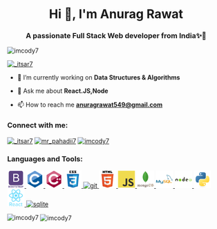 <h1 align="center">Hi 👋, I'm Anurag Rawat</h1>
<h3 align="center">A passionate Full Stack Web developer from India✨👑</h3>

<p align="left"> <img src="https://komarev.com/ghpvc/?username=imcody7&label=Profile%20views&color=0e75b6&style=flat" alt="imcody7" /> </p>

<p align="left"> <a href="https://twitter.com/_itsar7" target="blank"><img src="https://img.shields.io/twitter/follow/_itsar7?logo=twitter&style=for-the-badge" alt="_itsar7" /></a> </p>

- 🔭 I’m currently working on **Data Structures & Algorithms**

- 💬 Ask me about **React.JS,Node**

- 📫 How to reach me **anuragrawat549@gmail.com**

<h3 align="left">Connect with me:</h3>
<p align="left">
<a href="https://twitter.com/_itsAR7" target="blank"><img align="center" src="https://raw.githubusercontent.com/rahuldkjain/github-profile-readme-generator/master/src/images/icons/Social/twitter.svg" alt="_itsar7" height="30" width="40" /></a>
<a href="https://www.instagram.com/mr_pahadii7/" target="blank"><img align="center" src="https://raw.githubusercontent.com/rahuldkjain/github-profile-readme-generator/master/src/images/icons/Social/instagram.svg" alt="mr_pahadii7" height="30" width="40" /></a>
<a href="https://www.codechef.com/users/imcody7" target="blank"><img align="center" src="https://cdn.jsdelivr.net/npm/simple-icons@3.1.0/icons/codechef.svg" alt="imcody7" height="30" width="40" /></a>
</p>

<h3 align="left">Languages and Tools:</h3>
<p align="left"> <a href="https://getbootstrap.com" target="_blank" rel="noreferrer"> <img src="https://raw.githubusercontent.com/devicons/devicon/master/icons/bootstrap/bootstrap-plain-wordmark.svg" alt="bootstrap" width="40" height="40"/> </a> <a href="https://www.cprogramming.com/" target="_blank" rel="noreferrer"> <img src="https://raw.githubusercontent.com/devicons/devicon/master/icons/c/c-original.svg" alt="c" width="40" height="40"/> </a> <a href="https://www.w3schools.com/cpp/" target="_blank" rel="noreferrer"> <img src="https://raw.githubusercontent.com/devicons/devicon/master/icons/cplusplus/cplusplus-original.svg" alt="cplusplus" width="40" height="40"/> </a> <a href="https://www.w3schools.com/css/" target="_blank" rel="noreferrer"> <img src="https://raw.githubusercontent.com/devicons/devicon/master/icons/css3/css3-original-wordmark.svg" alt="css3" width="40" height="40"/> </a> <a href="https://git-scm.com/" target="_blank" rel="noreferrer"> <img src="https://www.vectorlogo.zone/logos/git-scm/git-scm-icon.svg" alt="git" width="40" height="40"/> </a> <a href="https://www.w3.org/html/" target="_blank" rel="noreferrer"> <img src="https://raw.githubusercontent.com/devicons/devicon/master/icons/html5/html5-original-wordmark.svg" alt="html5" width="40" height="40"/> </a> <a href="https://developer.mozilla.org/en-US/docs/Web/JavaScript" target="_blank" rel="noreferrer"> <img src="https://raw.githubusercontent.com/devicons/devicon/master/icons/javascript/javascript-original.svg" alt="javascript" width="40" height="40"/> </a> <a href="https://www.mongodb.com/" target="_blank" rel="noreferrer"> <img src="https://raw.githubusercontent.com/devicons/devicon/master/icons/mongodb/mongodb-original-wordmark.svg" alt="mongodb" width="40" height="40"/> </a> <a href="https://www.mysql.com/" target="_blank" rel="noreferrer"> <img src="https://raw.githubusercontent.com/devicons/devicon/master/icons/mysql/mysql-original-wordmark.svg" alt="mysql" width="40" height="40"/> </a> <a href="https://nodejs.org" target="_blank" rel="noreferrer"> <img src="https://raw.githubusercontent.com/devicons/devicon/master/icons/nodejs/nodejs-original-wordmark.svg" alt="nodejs" width="40" height="40"/> </a> <a href="https://www.python.org" target="_blank" rel="noreferrer"> <img src="https://raw.githubusercontent.com/devicons/devicon/master/icons/python/python-original.svg" alt="python" width="40" height="40"/> </a> <a href="https://reactjs.org/" target="_blank" rel="noreferrer"> <img src="https://raw.githubusercontent.com/devicons/devicon/master/icons/react/react-original-wordmark.svg" alt="react" width="40" height="40"/> </a> <a href="https://www.sqlite.org/" target="_blank" rel="noreferrer"> <img src="https://www.vectorlogo.zone/logos/sqlite/sqlite-icon.svg" alt="sqlite" width="40" height="40"/> </a> </p>

<p><img align="left" src="https://github-readme-stats.vercel.app/api/top-langs?username=imcody7&show_icons=true&locale=en&layout=compact" alt="imcody7" /></p>

<p>&nbsp;<img align="center" src="https://github-readme-stats.vercel.app/api?username=imcody7&show_icons=true&locale=en" alt="imcody7" /></p>
